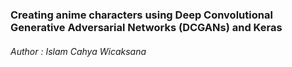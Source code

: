 ### Creating anime characters using Deep Convolutional Generative Adversarial Networks (DCGANs) and Keras

###### Author : Islam Cahya Wicaksana
